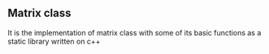 ## Matrix class

It is the implementation of matrix class with some of its basic functions as a static library written on c++
